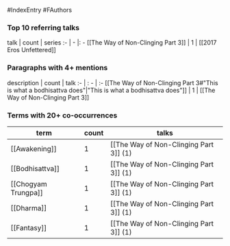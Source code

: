 #IndexEntry #FAuthors

### Top 10 referring talks
talk | count | series
:- | - |: -
[[The Way of Non-Clinging Part 3]] | 1 | [[2017 Eros Unfettered]]

### Paragraphs with 4+ mentions
description | count | talk
:- | : - | :-
[[The Way of Non-Clinging Part 3#"This is what a bodhisattva does"\|"This is what a bodhisattva does"]] | 1 | [[The Way of Non-Clinging Part 3]]

### Terms with 20+ co-occurrences
term | count | talks
-|-|-
[[Awakening]] | 1 | <span class="counts">[[The Way of Non-Clinging Part 3]] (1)</span> 
[[Bodhisattva]] | 1 | <span class="counts">[[The Way of Non-Clinging Part 3]] (1)</span> 
[[Chogyam Trungpa]] | 1 | <span class="counts">[[The Way of Non-Clinging Part 3]] (1)</span> 
[[Dharma]] | 1 | <span class="counts">[[The Way of Non-Clinging Part 3]] (1)</span> 
[[Fantasy]] | 1 | <span class="counts">[[The Way of Non-Clinging Part 3]] (1)</span> 

